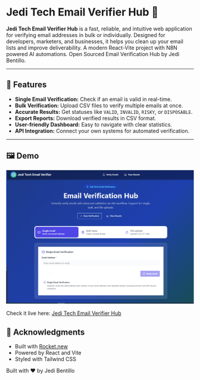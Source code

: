 # Jedi Tech Email Verifier Hub 🚀

**Jedi Tech Email Verifier Hub** is a fast, reliable, and intuitive web application for verifying email addresses in bulk or individually. Designed for developers, marketers, and businesses, it helps you clean up your email lists and improve deliverability. A modern React-Vite project with N8N powered AI automations. Open Sourced Email Verification Hub by Jedi Bentillo. 

---

## 🌟 Features

- **Single Email Verification:** Check if an email is valid in real-time.  
- **Bulk Verification:** Upload CSV files to verify multiple emails at once.  
- **Accurate Results:** Get statuses like `VALID`, `INVALID`, `RISKY`, or `DISPOSABLE`.  
- **Export Reports:** Download verified results in CSV format.  
- **User-friendly Dashboard:** Easy to navigate with clear statistics.  
- **API Integration:** Connect your own systems for automated verification.

---

## 🖼️ Demo


<img src="images/Jedit Tech Email Verifier Hub.png" width="700">

Check it live here: [Jedi Tech Email Verifier Hub](https://jedi-tech-emailverifierhub.netlify.app/)


 




## 🙏 Acknowledgments

- Built with [Rocket.new](https://rocket.new)
- Powered by React and Vite
- Styled with Tailwind CSS

Built with ❤️ by Jedi Bentillo
